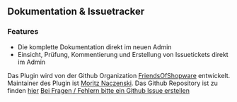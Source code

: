 ## Dokumentation & Issuetracker

### Features

* Die komplette Dokumentation direkt im neuen Admin
* Einsicht, Prüfung, Kommentierung und Erstellung von Issuetickets direkt im Admin


Das Plugin wird von der Github Organization [FriendsOfShopware](https://github.com/FriendsOfShopware/) entwickelt.
Maintainer des Plugin ist [Moritz Naczenski](https://github.com/mnaczenski).
Das Github Repository ist zu finden [hier](https://github.com/FriendsOfShopware/FroshHelpDesk)
[Bei Fragen / Fehlern bitte ein Github Issue erstellen](https://github.com/FriendsOfShopware/FroshHelpDesk/issues/new)
